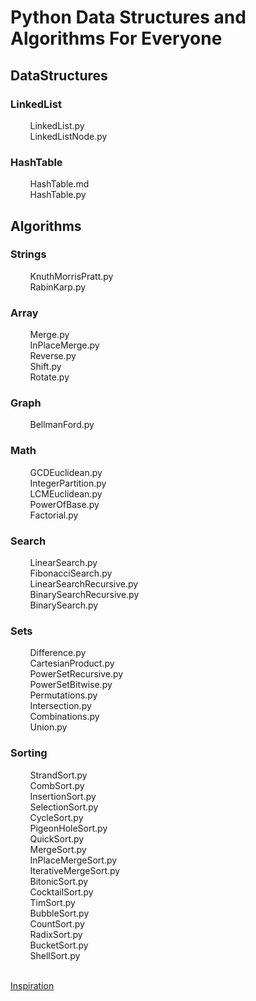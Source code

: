 # Python Data Structures and Algorithms For Everyone 

## DataStructures<br />
### LinkedList<br />
&nbsp;&nbsp;&nbsp;&nbsp;&nbsp;&nbsp;&nbsp;&nbsp;LinkedList.py<br />
&nbsp;&nbsp;&nbsp;&nbsp;&nbsp;&nbsp;&nbsp;&nbsp;LinkedListNode.py<br />
### HashTable<br />
&nbsp;&nbsp;&nbsp;&nbsp;&nbsp;&nbsp;&nbsp;&nbsp;HashTable.md<br />
&nbsp;&nbsp;&nbsp;&nbsp;&nbsp;&nbsp;&nbsp;&nbsp;HashTable.py<br />
## Algorithms<br />
### Strings<br />
&nbsp;&nbsp;&nbsp;&nbsp;&nbsp;&nbsp;&nbsp;&nbsp;KnuthMorrisPratt.py<br />
&nbsp;&nbsp;&nbsp;&nbsp;&nbsp;&nbsp;&nbsp;&nbsp;RabinKarp.py<br />
### Array<br />
&nbsp;&nbsp;&nbsp;&nbsp;&nbsp;&nbsp;&nbsp;&nbsp;Merge.py<br />
&nbsp;&nbsp;&nbsp;&nbsp;&nbsp;&nbsp;&nbsp;&nbsp;InPlaceMerge.py<br />
&nbsp;&nbsp;&nbsp;&nbsp;&nbsp;&nbsp;&nbsp;&nbsp;Reverse.py<br />
&nbsp;&nbsp;&nbsp;&nbsp;&nbsp;&nbsp;&nbsp;&nbsp;Shift.py<br />
&nbsp;&nbsp;&nbsp;&nbsp;&nbsp;&nbsp;&nbsp;&nbsp;Rotate.py<br />
### Graph<br />
&nbsp;&nbsp;&nbsp;&nbsp;&nbsp;&nbsp;&nbsp;&nbsp;BellmanFord.py<br />
### Math<br />
&nbsp;&nbsp;&nbsp;&nbsp;&nbsp;&nbsp;&nbsp;&nbsp;GCDEuclidean.py<br />
&nbsp;&nbsp;&nbsp;&nbsp;&nbsp;&nbsp;&nbsp;&nbsp;IntegerPartition.py<br />
&nbsp;&nbsp;&nbsp;&nbsp;&nbsp;&nbsp;&nbsp;&nbsp;LCMEuclidean.py<br />
&nbsp;&nbsp;&nbsp;&nbsp;&nbsp;&nbsp;&nbsp;&nbsp;PowerOfBase.py<br />
&nbsp;&nbsp;&nbsp;&nbsp;&nbsp;&nbsp;&nbsp;&nbsp;Factorial.py<br />
### Search<br />
&nbsp;&nbsp;&nbsp;&nbsp;&nbsp;&nbsp;&nbsp;&nbsp;LinearSearch.py<br />
&nbsp;&nbsp;&nbsp;&nbsp;&nbsp;&nbsp;&nbsp;&nbsp;FibonacciSearch.py<br />
&nbsp;&nbsp;&nbsp;&nbsp;&nbsp;&nbsp;&nbsp;&nbsp;LinearSearchRecursive.py<br />
&nbsp;&nbsp;&nbsp;&nbsp;&nbsp;&nbsp;&nbsp;&nbsp;BinarySearchRecursive.py<br />
&nbsp;&nbsp;&nbsp;&nbsp;&nbsp;&nbsp;&nbsp;&nbsp;BinarySearch.py<br />
### Sets<br />
&nbsp;&nbsp;&nbsp;&nbsp;&nbsp;&nbsp;&nbsp;&nbsp;Difference.py<br />
&nbsp;&nbsp;&nbsp;&nbsp;&nbsp;&nbsp;&nbsp;&nbsp;CartesianProduct.py<br />
&nbsp;&nbsp;&nbsp;&nbsp;&nbsp;&nbsp;&nbsp;&nbsp;PowerSetRecursive.py<br />
&nbsp;&nbsp;&nbsp;&nbsp;&nbsp;&nbsp;&nbsp;&nbsp;PowerSetBitwise.py<br />
&nbsp;&nbsp;&nbsp;&nbsp;&nbsp;&nbsp;&nbsp;&nbsp;Permutations.py<br />
&nbsp;&nbsp;&nbsp;&nbsp;&nbsp;&nbsp;&nbsp;&nbsp;Intersection.py<br />
&nbsp;&nbsp;&nbsp;&nbsp;&nbsp;&nbsp;&nbsp;&nbsp;Combinations.py<br />
&nbsp;&nbsp;&nbsp;&nbsp;&nbsp;&nbsp;&nbsp;&nbsp;Union.py<br />
### Sorting<br />
&nbsp;&nbsp;&nbsp;&nbsp;&nbsp;&nbsp;&nbsp;&nbsp;StrandSort.py<br />
&nbsp;&nbsp;&nbsp;&nbsp;&nbsp;&nbsp;&nbsp;&nbsp;CombSort.py<br />
&nbsp;&nbsp;&nbsp;&nbsp;&nbsp;&nbsp;&nbsp;&nbsp;InsertionSort.py<br />
&nbsp;&nbsp;&nbsp;&nbsp;&nbsp;&nbsp;&nbsp;&nbsp;SelectionSort.py<br />
&nbsp;&nbsp;&nbsp;&nbsp;&nbsp;&nbsp;&nbsp;&nbsp;CycleSort.py<br />
&nbsp;&nbsp;&nbsp;&nbsp;&nbsp;&nbsp;&nbsp;&nbsp;PigeonHoleSort.py<br />
&nbsp;&nbsp;&nbsp;&nbsp;&nbsp;&nbsp;&nbsp;&nbsp;QuickSort.py<br />
&nbsp;&nbsp;&nbsp;&nbsp;&nbsp;&nbsp;&nbsp;&nbsp;MergeSort.py<br />
&nbsp;&nbsp;&nbsp;&nbsp;&nbsp;&nbsp;&nbsp;&nbsp;InPlaceMergeSort.py<br />
&nbsp;&nbsp;&nbsp;&nbsp;&nbsp;&nbsp;&nbsp;&nbsp;IterativeMergeSort.py<br />
&nbsp;&nbsp;&nbsp;&nbsp;&nbsp;&nbsp;&nbsp;&nbsp;BitonicSort.py<br />
&nbsp;&nbsp;&nbsp;&nbsp;&nbsp;&nbsp;&nbsp;&nbsp;CocktailSort.py<br />
&nbsp;&nbsp;&nbsp;&nbsp;&nbsp;&nbsp;&nbsp;&nbsp;TimSort.py<br />
&nbsp;&nbsp;&nbsp;&nbsp;&nbsp;&nbsp;&nbsp;&nbsp;BubbleSort.py<br />
&nbsp;&nbsp;&nbsp;&nbsp;&nbsp;&nbsp;&nbsp;&nbsp;CountSort.py<br />
&nbsp;&nbsp;&nbsp;&nbsp;&nbsp;&nbsp;&nbsp;&nbsp;RadixSort.py<br />
&nbsp;&nbsp;&nbsp;&nbsp;&nbsp;&nbsp;&nbsp;&nbsp;BucketSort.py<br />
&nbsp;&nbsp;&nbsp;&nbsp;&nbsp;&nbsp;&nbsp;&nbsp;ShellSort.py<br />

<br />[Inspiration](https://github.com/trekhleb/javascript-algorithms)
